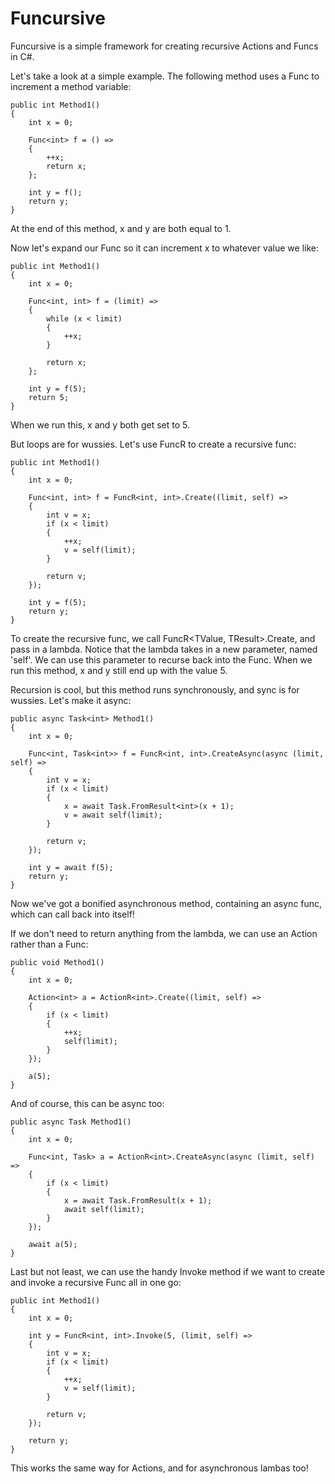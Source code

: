 Funcursive
==========

Funcursive is a simple framework for creating recursive Actions and Funcs in C#. 

Let's take a look at a simple example. The following method uses a Func to increment a method variable:

	public int Method1()
	{
		int x = 0;

		Func<int> f = () =>
		{
			++x;
			return x;
		};

		int y = f();
		return y;
	}

At the end of this method, x and y are both equal to 1.

Now let's expand our Func so it can increment x to whatever value we like:

	public int Method1()
	{
		int x = 0;

		Func<int, int> f = (limit) =>
		{
			while (x < limit)
			{
				++x;
			}

			return x;
		};

		int y = f(5);
		return 5;
	}

When we run this, x and y both get set to 5.

But loops are for wussies. Let's use FuncR to create a recursive func:

	public int Method1()
	{
		int x = 0;

		Func<int, int> f = FuncR<int, int>.Create((limit, self) =>
		{
			int v = x;
			if (x < limit)
			{
				++x;
				v = self(limit);
			}

			return v;
		});

		int y = f(5);
		return y;
	}

To create the recursive func, we call FuncR<TValue, TResult>.Create, and pass in a lambda. Notice that the lambda takes in a new parameter, named 'self'. We can use this parameter to recurse back into the Func. When we run this method, x and y still end up with the value 5.

Recursion is cool, but this method runs synchronously, and sync is for wussies. Let's make it async:

	public async Task<int> Method1()
	{
		int x = 0;

		Func<int, Task<int>> f = FuncR<int, int>.CreateAsync(async (limit, self) =>
		{
			int v = x;
			if (x < limit)
			{
				x = await Task.FromResult<int>(x + 1);
				v = await self(limit);
			}

			return v;
		});

		int y = await f(5);
		return y;
	}

Now we've got a bonified asynchronous method, containing an async func, which can call back into itself! 

If we don't need to return anything from the lambda, we can use an Action rather than a Func:

	public void Method1()
	{
		int x = 0;

		Action<int> a = ActionR<int>.Create((limit, self) =>
		{
			if (x < limit)
			{
				++x;
				self(limit);
			}
		});

		a(5);
	}

And of course, this can be async too:

	public async Task Method1()
	{
		int x = 0;

		Func<int, Task> a = ActionR<int>.CreateAsync(async (limit, self) =>
		{
			if (x < limit)
			{
				x = await Task.FromResult(x + 1);
				await self(limit);
			}
		});

		await a(5);
	}

Last but not least, we can use the handy Invoke method if we want to create and invoke a recursive Func all in one go:

	public int Method1()
	{
		int x = 0;

		int y = FuncR<int, int>.Invoke(5, (limit, self) =>
		{
			int v = x;
			if (x < limit)
			{
				++x;
				v = self(limit);
			}

			return v;
		});

		return y;
	}

This works the same way for Actions, and for asynchronous lambas too!
